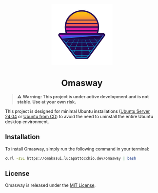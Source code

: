 <p align="center">
  <img src="https://raw.githubusercontent.com/Kasui92/omasway/refs/heads/dev/applications/icons/Omasway.png" alt="Omasway Logo" height="200" widht="200"/>
</p>

<h1 align="center">Omasway</h1>

> ⚠️ **Warning: This project is under active development and is not stable. Use at your own risk.**

This project is designed for minimal Ubuntu installations ([Ubuntu Server 24.04](https://ubuntu.com/download/server) or [Ubuntu from CD](https://wiki.ubuntu-it.org/Installazione/CdMinimale)) to avoid the need to uninstall the entire Ubuntu desktop environment.

## Installation

To install Omasway, simply run the following command in your terminal:

```bash
curl -sSL https://omakasui.lucapattocchio.dev/omasway | bash
```

## License

Omasway is released under the [MIT License](https://opensource.org/licenses/MIT).
